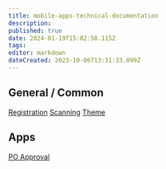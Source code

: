 ```yaml
---
title: mobile-apps-technical-documentation
description: 
published: true
date: 2024-01-19T15:02:58.115Z
tags: 
editor: markdown
dateCreated: 2023-10-06T13:31:33.099Z
---
```


## General / Common
[Registration](mobile-apps-technical-documentation-registration.md)
[Scanning](mobile-apps-technical-documentation-scanning.md)
[Theme](mobile-apps-technical-documentation-theme.md)

## Apps
[PO Approval](../POA/technical-documentation/po-approval-technical-documentation.md)
